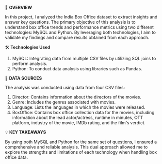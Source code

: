 📌 **OVERVIEW**

In this project, I analyzed the India Box Office dataset to extract insights and answer key questions. The primary objective of this analysis is to understand box office trends and performance metrics using two different technologies: MySQL and Python. By leveraging both technologies, I aim to validate my findings and compare results obtained from each approach.

🛠 **Technologies Used**

1. MySQL: Integrating data from multiple CSV files by utilizing SQL joins to perform analysis.
2. Python: To conduct data analysis using libraries such as Pandas.

📂 **DATA SOURCES**

The analysis was conducted using data from four CSV files:

1. Director: Contains information about the directors of the movies.
2. Genre: Includes the genres associated with movies.
3. Language: Lists the languages in which the movies were released.
4. BoxOffice: Contains box office collection data for the movies, including information about the lead actor/actress, runtime in minutes, OTT platform, industry of the movie, IMDb rating, and the film's verdict.

💡 **KEY TAKEAWAYS**

By using both MySQL and Python for the same set of questions, I ensured a comprehensive and reliable analysis. This dual approach allowed me to explore the strengths and limitations of each technology when handling box office data.

